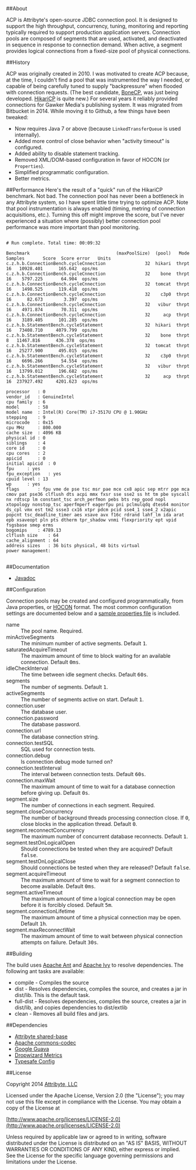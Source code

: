 ##About

ACP is Attribyte's open-source JDBC connection pool. It is designed to support the high throughput, concurrency, tuning,
monitoring and reporting typically required to support production application servers.
Connection pools are composed of segments that are used, activated, and deactivated in sequence in
response to connection demand. When active, a segment provides logical connections
from a fixed-size pool of physical connections.


##History

ACP was originally created in 2010. I was motivated to create ACP
because, at the time, I couldn't find a pool that was instrumented the way I needed, or capable of being carefully tuned to
supply "backpressure" when flooded with connection requests.
(The best candidate, [BoneCP](https://github.com/wwadge/bonecp),
was just being developed. [HikariCP](https://github.com/brettwooldridge/HikariCP) is quite new.)
For several years it reliably provided connections for Gawker Media's publishing system.
It was migrated from Bitbucket in 2014. While moving it to Github, a few things have been tweaked:

* Now requires Java 7 or above (because <code>LinkedTransferQueue</code> is used internally).
* Added more control of close behavior when "activity timeout" is configured.
* Added ability to disable statement tracking.
* Removed XML/DOM-based configuration in favor of HOCON (or <code>Properties</code>).
* Simplified programmatic configuration.
* Better metrics.

##Performance
Here's the result of a "quick" run of the HikariCP benchmark. Not bad. The connection pool has never been a bottleneck
in any Attribyte system, so I have spent little time trying to optimize ACP. Note that pool instrumentation
is always enabled (timing, metring of connection acquisitions, etc.). Turning this off might improve the score,
but I've never experienced a situation where (possibly) better connection pool performance was more important than
pool monitoring.
<pre><code>
# Run complete. Total time: 00:09:32

Benchmark                                 (maxPoolSize)  (pool)   Mode  Samples       Score  Score error   Units
c.z.h.b.ConnectionBench.cycleCnnection               32  hikari  thrpt       16   10928.401      165.642  ops/ms
c.z.h.b.ConnectionBench.cycleCnnection               32    bone  thrpt       16    5797.225       64.904  ops/ms
c.z.h.b.ConnectionBench.cycleCnnection               32  tomcat  thrpt       16    1498.525      119.418  ops/ms
c.z.h.b.ConnectionBench.cycleCnnection               32    c3p0  thrpt       16      82.673        3.397  ops/ms
c.z.h.b.ConnectionBench.cycleCnnection               32   vibur  thrpt       16    4971.874       70.311  ops/ms
c.z.h.b.ConnectionBench.cycleCnnection               32     acp  thrpt       16    3189.405      101.285  ops/ms
c.z.h.b.StatementBench.cycleStatement                32  hikari  thrpt       16   73408.710     4079.799  ops/ms
c.z.h.b.StatementBench.cycleStatement                32    bone  thrpt        8   11467.816      436.378  ops/ms
c.z.h.b.StatementBench.cycleStatement                32  tomcat  thrpt       16   25277.900      495.015  ops/ms
c.z.h.b.StatementBench.cycleStatement                32    c3p0  thrpt       16    6696.266       54.554  ops/ms
c.z.h.b.StatementBench.cycleStatement                32   vibur  thrpt       16   13799.012      196.682  ops/ms
c.z.h.b.StatementBench.cycleStatement                32     acp  thrpt       16  237927.492     4201.623  ops/ms

processor	: 0
vendor_id	: GenuineIntel
cpu family	: 6
model		: 58
model name	: Intel(R) Core(TM) i7-3517U CPU @ 1.90GHz
stepping	: 9
microcode	: 0x15
cpu MHz		: 800.000
cache size	: 4096 KB
physical id	: 0
siblings	: 4
core id		: 0
cpu cores	: 2
apicid		: 0
initial apicid	: 0
fpu		: yes
fpu_exception	: yes
cpuid level	: 13
wp		: yes
flags		: fpu vme de pse tsc msr pae mce cx8 apic sep mtrr pge mca cmov pat pse36 clflush dts acpi mmx fxsr sse sse2 ss ht tm pbe syscall nx rdtscp lm constant_tsc arch_perfmon pebs bts rep_good nopl xtopology nonstop_tsc aperfmperf eagerfpu pni pclmulqdq dtes64 monitor ds_cpl vmx est tm2 ssse3 cx16 xtpr pdcm pcid sse4_1 sse4_2 x2apic popcnt tsc_deadline_timer aes xsave avx f16c rdrand lahf_lm ida arat epb xsaveopt pln pts dtherm tpr_shadow vnmi flexpriority ept vpid fsgsbase smep erms
bogomips	: 4789.13
clflush size	: 64
cache_alignment	: 64
address sizes	: 36 bits physical, 48 bits virtual
power management:

</code></pre>


##Documentation

* [Javadoc](https://www.attribyte.org/projects/acp/javadoc/index.html)

##Configuration

Connection pools may be created and configured programmatically, from Java properties,
or [HOCON](https://github.com/typesafehub/config#using-hocon-the-json-superset) format.
The most common configuration settings are documented below and a
[sample properties file](https://github.com/attribyte/acp/blob/master/doc/config/sample.properties) is included.


<dl>
 <dt>name</dt>
 <dd>The pool name. Required.</dd>
 <dt>minActiveSegments</dt>
 <dd>The minimum number of active segments. Default <tt>1</tt>.</dd>
 <dt>saturatedAcquireTimeout</dt>
 <dd>The maximum amount of time to block waiting for an available connection. Default <tt>0ms</tt>.</dd>
 <dt>idleCheckInterval</dt>
 <dd>The time between idle segment checks. Default <tt>60s</tt>.</dd>
 <dt>segments</dt>
 <dd>The number of segments. Default <tt>1</tt>.</dd>
 <dt>activeSegments</dt>
 <dd>The number of segments active on start. Default <tt>1</tt>.</dd>
 <dt>connection.user</dt>
 <dd>The database user.</dd>
 <dt>connection.password</dt>
 <dd>The database password.<dd>
 <dt>connection.url</dt>
 <dd>The database connection string.</dd>
 <dt>connection.testSQL</dt>
 <dd>SQL used for connection tests.</dd>
 <dt>connection.debug</dt>
 <dd>Is connection debug mode turned on?</dd>
 <dt>connection.testInterval</dt>
 <dd>The interval between connection tests. Default <tt>60s</tt>.</dd>
 <dt>connection.maxWait</dt>
 <dd>The maximum amount of time to wait for a database connection before giving up. Default <tt>0s</tt>.</dd>
 <dt>segment.size</dt>
 <dd>The number of connections in each segment. Required.</dd>
 <dt>segment.closeConcurrency</dt>
 <dd>The number of background threads processing connection close. If <tt>0</tt>,
 close blocks in the application thread. Default <tt>0</tt>.</dd>
 <dt>segment.reconnectConcurrency</dt>
 <dd>The maximum number of concurrent database reconnects. Default <tt>1</tt>.</dd>
 <dt>segment.testOnLogicalOpen</dt>
 <dd>Should connections be tested when they are acquired? Default <tt>false</tt>.</dd>
 <dt>segment.testOnLogicalClose</dt>
 <dd>Should connections be tested when they are released? Default <tt>false</tt>.</dd>
 <dt>segment.acquireTimeout</dt>
 <dd>The maximum amount of time to wait for a segment connection to become available. Default <tt>0ms</tt>.</dd>
 <dt>segment.activeTimeout</dt>
 <dd>The maximum amount of time a logical connection may be open before it is forcibly closed. Default <tt>5m</tt>.</dd>
 <dt>segment.connectionLifetime</dt>
 <dd>The maximum amount of time a physical connection may be open. Default <tt>1h</tt>.</dd>
 <dt>segment.maxReconnectWait</dt>
 <dd>The maximum amount of time to wait between physical connection attempts on failure. Default <tt>30s</tt>.</dd>
</dl>

##Building

The build uses [Apache Ant](http://ant.apache.org/) and
[Apache Ivy](https://ant.apache.org/ivy/) to resolve dependencies. The following ant tasks
are available:

* compile - Compiles the source
* dist - Resolves dependencies, compiles the source, and creates a jar in dist/lib. This is the default task.
* full-dist - Resolves dependencies, compiles the source, creates a jar in dist/lib, and copies dependencies to dist/extlib
* clean - Removes all build files and jars.

##Dependencies

* [Attribyte shared-base](https://github.com/attribyte/shared-base)
* [Apache commons-codec](http://commons.apache.org/proper/commons-codec/)
* [Google Guava](https://code.google.com/p/guava-libraries/)
* [Dropwizard Metrics](http://metrics.codahale.com/)
* [Typesafe Config](https://github.com/typesafehub/config)


##License

Copyright 2014 [Attribyte, LLC](https://attribyte.com)

Licensed under the Apache License, Version 2.0 (the "License");
you may not use this file except in compliance with the License.
You may obtain a copy of the License at

[http://www.apache.org/licenses/LICENSE-2.0](http://www.apache.org/licenses/LICENSE-2.0)

Unless required by applicable law or agreed to in writing, software distributed under the License is distributed on an "AS IS" BASIS,
WITHOUT WARRANTIES OR CONDITIONS OF ANY KIND, either express or implied.
See the License for the specific language governing permissions and limitations under the License.

